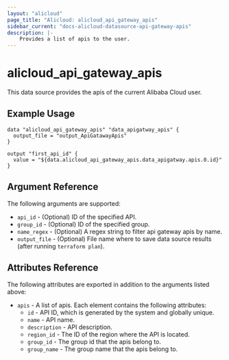 ```yaml
---
layout: "alicloud"
page_title: "Alicloud: alicloud_api_gateway_apis"
sidebar_current: "docs-alicloud-datasource-api-gateway-apis"
description: |-
    Provides a list of apis to the user.
---
```


# alicloud\_api\_gateway\_apis

This data source provides the apis of the current Alibaba Cloud user.

## Example Usage

```
data "alicloud_api_gateway_apis" "data_apigatway_apis" {
  output_file = "output_ApiGatawayApis"
}

output "first_api_id" {
  value = "${data.alicloud_api_gateway_apis.data_apigatway.apis.0.id}"
}
```

## Argument Reference

The following arguments are supported:

* `api_id` - (Optional) ID of the specified API.
* `group_id` - (Optional) ID of the specified group.
* `name_regex` - (Optional) A regex string to filter api gateway apis by name.
* `output_file` - (Optional) File name where to save data source results (after running `terraform plan`).

## Attributes Reference

The following attributes are exported in addition to the arguments listed above:

* `apis` - A list of apis. Each element contains the following attributes:
  * `id` - API ID, which is generated by the system and globally unique.
  * `name` - API name.
  * `description` - API description.
  * `region_id` - The ID of the region where the API is located.
  * `group_id` - The group id that the apis belong to.
  * `group_name` - The group name that the apis belong to.
